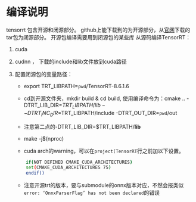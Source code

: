 

# 编译说明

tensorrt 包含开源和闭源部分。
github上能下载到的为开源部分，从[官网](https://developer.nvidia.cn/nvidia-tensorrt-download)下载的tar包为闭源部分。
开源包编译需要用到闭源包的某些库
从源码编译TensorRT：
1. cuda
2. cudnn ， 下载的include和lib文件放到cuda路径
3. 配置闭源包的变量路径：
    - export TRT_LIBPATH=`pwd`/TensorRT-8.6.1.6
    - cd到开源文件夹，mkdir build & cd build, 使用编译命令为：cmake .. -DTRT_LIB_DIR=$TRT_LIBPATH/lib --DTRT_INC_DIR=$TRT_LIBPATH/include -DTRT_OUT_DIR=`pwd`/out
    - 注意第二点的-DTRT_LIB_DIR=$TRT_LIBPATH/**lib**
    - make -j$(nproc)

    - cuda arch的warning，可以在`project(TensorRT`行之前加以下设置。
    ```bash
        if(NOT DEFINED CMAKE_CUDA_ARCHITECTURES)
        set(CMAKE_CUDA_ARCHITECTURES 75)
        endif()
    ```

    - 注意开源trt的版本，要与submodule的onnx版本对应，不然会报类似`error: ‘OnnxParserFlag’ has not been declared`的错误
